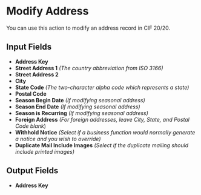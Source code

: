 # Modify Address

You can use this action to modify an address record in CIF 20/20.

## Input Fields

- **Address Key**
- **Street Address 1** *(The country abbreviation from ISO 3166)*
- **Street Address 2**
- **City**
- **State Code** *(The two-character alpha code which represents a state)*
- **Postal Code**
- **Season Begin Date** *(If modifying seasonal address)*
- **Season End Date** *(If modifying seasonal address)*
- **Season is Recurring** *(If modifying seasonal address)*
- **Foreign Address** *(For foreign addresses, leave City, State, and Postal Code blank*)
- **Withhold Notice** *(Select if a business function would normally generate a notice and you wish to override)*
- **Duplicate Mail Include Images** *(Select if the duplicate mailing should include printed images)*

## Output Fields

- **Address Key**
